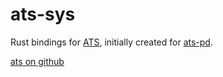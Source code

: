 # ats-sys

Rust bindings for [ATS](https://dxarts.washington.edu/wiki/analysis-transformation-and-synthesis-ats), 
initially created for [ats-pd](https://github.com/x37v/ats-pd).

[ats on github](https://github.com/jamezilla/ats)
